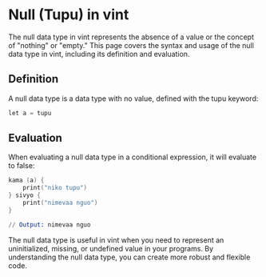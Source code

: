 # Null (Tupu) in vint

The null data type in vint represents the absence of a value or the concept of "nothing" or "empty." This page covers the syntax and usage of the null data type in vint, including its definition and evaluation.

## Definition

A null data type is a data type with no value, defined with the tupu keyword:

```s
let a = tupu
```
## Evaluation

When evaluating a null data type in a conditional expression, it will evaluate to false:

```s
kama (a) {
    print("niko tupu")
} sivyo {
    print("nimevaa nguo")
}

// Output: nimevaa nguo
```

The null data type is useful in vint when you need to represent an uninitialized, missing, or undefined value in your programs. By understanding the null data type, you can create more robust and flexible code.